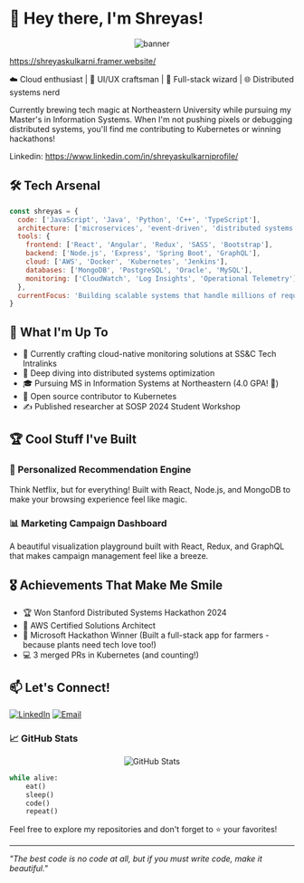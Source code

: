 # 👋 Hey there, I'm Shreyas! 

<p align="center">
  <img src="/api/placeholder/800/200" alt="banner" />
</p>

https://shreyaskulkarni.framer.website/

☁️ Cloud enthusiast | 🎨 UI/UX craftsman | 🚀 Full-stack wizard | 🌐 Distributed systems nerd

Currently brewing tech magic at Northeastern University while pursuing my Master's in Information Systems. When I'm not pushing pixels or debugging distributed systems, you'll find me contributing to Kubernetes or winning hackathons! 

Linkedin: https://www.linkedin.com/in/shreyaskulkarniprofile/

## 🛠️ Tech Arsenal

```javascript
const shreyas = {
  code: ['JavaScript', 'Java', 'Python', 'C++', 'TypeScript'],
  architecture: ['microservices', 'event-driven', 'distributed systems'],
  tools: {
    frontend: ['React', 'Angular', 'Redux', 'SASS', 'Bootstrap'],
    backend: ['Node.js', 'Express', 'Spring Boot', 'GraphQL'],
    cloud: ['AWS', 'Docker', 'Kubernetes', 'Jenkins'],
    databases: ['MongoDB', 'PostgreSQL', 'Oracle', 'MySQL'],
    monitoring: ['CloudWatch', 'Log Insights', 'Operational Telemetry']
  },
  currentFocus: 'Building scalable systems that handle millions of requests while I drink coffee ☕'
}
```

## 🎯 What I'm Up To

- 🔭 Currently crafting cloud-native monitoring solutions at SS&C Tech Intralinks
- 🌱 Deep diving into distributed systems optimization
- 🎓 Pursuing MS in Information Systems at Northeastern (4.0 GPA! 🎉)
- 🤝 Open source contributor to Kubernetes
- ✍️ Published researcher at SOSP 2024 Student Workshop

## 🏆 Cool Stuff I've Built

### 🎯 Personalized Recommendation Engine
Think Netflix, but for everything! Built with React, Node.js, and MongoDB to make your browsing experience feel like magic.

### 📊 Marketing Campaign Dashboard
A beautiful visualization playground built with React, Redux, and GraphQL that makes campaign management feel like a breeze.

## 🎖️ Achievements That Make Me Smile

- 🏆 Won Stanford Distributed Systems Hackathon 2024
- 🌟 AWS Certified Solutions Architect
- 🎉 Microsoft Hackathon Winner (Built a full-stack app for farmers - because plants need tech love too!)
- 💻 3 merged PRs in Kubernetes (and counting!)

## 📫 Let's Connect!

[![LinkedIn](https://img.shields.io/badge/LinkedIn-0077B5?style=for-the-badge&logo=linkedin&logoColor=white)](https://www.linkedin.com/in/shreyaskulkarniprofile)
[![Email](https://img.shields.io/badge/Email-D14836?style=for-the-badge&logo=gmail&logoColor=white)](mailto:kulkarni.shreyas@northeastern.edu)

### 📈 GitHub Stats

<p align="center">
  <img src="/api/placeholder/495/200" alt="GitHub Stats" />
</p>

```python
while alive:
    eat()
    sleep()
    code()
    repeat()
```

Feel free to explore my repositories and don't forget to ⭐ your favorites!

---
*"The best code is no code at all, but if you must write code, make it beautiful."*
